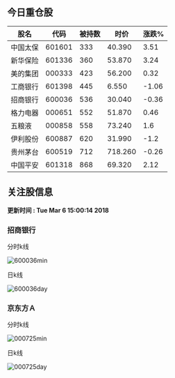 
## 今日重仓股 

|股名|代码|被持数|时价|涨跌%|
|---|---|---|---|---|
|中国太保|601601|333|40.390|3.51|
|新华保险|601336|360|53.870|3.24|
|美的集团|000333|423|56.200|0.32|
|工商银行|601398|445|6.550|-1.06|
|招商银行|600036|536|30.040|-0.36|
|格力电器|000651|552|51.870|0.46|
|五粮液|000858|558|73.240|1.6|
|伊利股份|600887|620|31.990|-1.2|
|贵州茅台|600519|712|718.260|-0.26|
|中国平安|601318|868|69.320|2.12|

## 关注股信息
**更新时间 : Tue Mar  6 15:00:14 2018**
### 招商银行 
分时k线

![600036min](http://image.sinajs.cn/newchart/min/n/sh600036.gif)

日k线

![600036day](http://image.sinajs.cn/newchart/daily/n/sh600036.gif)

### 京东方Ａ 
分时k线

![000725min](http://image.sinajs.cn/newchart/min/n/sz000725.gif)

日k线

![000725day](http://image.sinajs.cn/newchart/daily/n/sz000725.gif)
